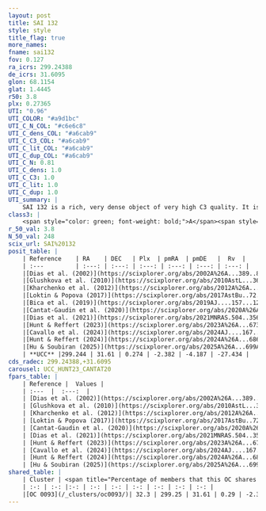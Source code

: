 ```yaml
---
layout: post
title: SAI 132
style: style
title_flag: true
more_names: 
fname: sai132
fov: 0.127
ra_icrs: 299.24388
de_icrs: 31.6095
glon: 68.1154
glat: 1.4445
r50: 3.8
plx: 0.27365
UTI: "0.96"
UTI_COLOR: "#a9d1bc"
UTI_C_N_COL: "#c6e6c8"
UTI_C_dens_COL: "#a6cab9"
UTI_C_C3_COL: "#a6cab9"
UTI_C_lit_COL: "#a6cab9"
UTI_C_dup_COL: "#a6cab9"
UTI_C_N: 0.81
UTI_C_dens: 1.0
UTI_C_C3: 1.0
UTI_C_lit: 1.0
UTI_C_dup: 1.0
UTI_summary: |
    SAI 132 is a rich, very dense object of very high C3 quality. It is very well-studied in the literature. This object shares a moderate percentage of members with a later reported entry.
class3: |
    <span style="color: green; font-weight: bold;">A</span><span style="color: green; font-weight: bold;">A</span>
r_50_val: 3.8
N_50_val: 248
scix_url: SAI%20132
posit_table: |
    | Reference    | RA    | DEC   | Plx  | pmRA  | pmDE   |  Rv  |
    | :---         | :---: | :---: | :---: | :---: | :---: | :---: |
    |[Dias et al. (2002)](https://scixplorer.org/abs/2002A%26A...389..871D) | 299.254 | 31.609 | -- | -1.75 | -3.81 | -- |
    |[Glushkova et al. (2010)](https://scixplorer.org/abs/2010AstL...36...75G) | 299.256 | 31.609 | -- | -- | -- | -- |
    |[Kharchenko et al. (2012)](https://scixplorer.org/abs/2012A%26A...543A.156K) | 299.267 | 31.611 | -- | -4.07 | -3.57 | -- |
    |[Loktin & Popova (2017)](https://scixplorer.org/abs/2017AstBu..72..257L) | 299.265 | 31.617 | -- | -3.136 | -3.875 | -- |
    |[Bica et al. (2019)](https://scixplorer.org/abs/2019AJ....157...12B) | 299.26 | 31.607 | -- | -- | -- | -- |
    |[Cantat-Gaudin et al. (2020)](https://scixplorer.org/abs/2020A%26A...640A...1C) | 299.248 | 31.609 | 0.277 | -2.378 | -4.135 | -- |
    |[Dias et al. (2021)](https://scixplorer.org/abs/2021MNRAS.504..356D) | 299.25 | 31.606 | 0.278 | -2.394 | -4.13 | -30.892 |
    |[Hunt & Reffert (2023)](https://scixplorer.org/abs/2023A%26A...673A.114H) | 299.246 | 31.613 | 0.261 | -2.379 | -4.213 | -25.51 |
    |[Cavallo et al. (2024)](https://scixplorer.org/abs/2024AJ....167...12C) | 299.24 | 31.603 | 0.267 | -- | -- | -- |
    |[Hunt & Reffert (2024)](https://scixplorer.org/abs/2024A%26A...686A..42H) | 299.246 | 31.613 | 0.261 | -2.379 | -4.213 | -25.51 |
    |[Hu & Soubiran (2025)](https://scixplorer.org/abs/2025A%26A...699A.246H) | 299.24 | 31.603 | -- | -- | -- | -- |
    | **UCC** |299.244 | 31.61 | 0.274 | -2.382 | -4.187 | -27.434 | 
cds_radec: 299.24388,+31.6095
carousel: UCC_HUNT23_CANTAT20
fpars_table: |
    | Reference |  Values |
    | :---  |  :---:  |
    | [Dias et al. (2002)](https://scixplorer.org/abs/2002A%26A...389..871D) | `E(B-V)=0.94, Dist=2860.0, Age=8.75` |
    | [Glushkova et al. (2010)](https://scixplorer.org/abs/2010AstL...36...75G) | `E(B-V)=0.94, Dm=12.28, Age=8.75` |
    | [Kharchenko et al. (2012)](https://scixplorer.org/abs/2012A%26A...543A.156K) | `e_bv=0.939, distance=2860, log_age=8.75` |
    | [Loktin & Popova (2017)](https://scixplorer.org/abs/2017AstBu..72..257L) | `E(B-V)=0.579, Dmod=11.711, logt=8.536` |
    | [Cantat-Gaudin et al. (2020)](https://scixplorer.org/abs/2020A%26A...640A...1C) | `AVNN=2.3, DMNN=12.47, AgeNN=8.9` |
    | [Dias et al. (2021)](https://scixplorer.org/abs/2021MNRAS.504..356D) | `Av=2.633, Dist=3644, logage=8.856, [Fe/H]=0.062` |
    | [Hunt & Reffert (2023)](https://scixplorer.org/abs/2023A%26A...673A.114H) | `AV50=2.714, diffAV50=1.824, MOD50=12.508, logAge50=8.692` |
    | [Cavallo et al. (2024)](https://scixplorer.org/abs/2024AJ....167...12C) | `AV50=2.99, dMod50=12.38, logAge50=8.95, [Fe/H]50=-0.23` |
    | [Hunt & Reffert (2024)](https://scixplorer.org/abs/2024A%26A...686A..42H) | `MassJ=2898.35` |
    | [Hu & Soubiran (2025)](https://scixplorer.org/abs/2025A%26A...699A.246H) | `MA22=-0.09, MA23f=-0.22, MA23g=-0.11, MZ23=0.07, MK24=-0.09, MF24=-0.19` |
shared_table: |
    | Cluster | <span title="Percentage of members that this OC shares with the ones listed">%</span>   | RA   | DEC   | Plx   | pmRA  | pmDE  | Rv | UTI |
    | :-: | :-: |:-: | :-: | :-: | :-: | :-: | :-: | :-: |
    |[OC 0093](/_clusters/oc0093/)| 32.3 | 299.25 | 31.61 | 0.29 | -2.38 | -4.19 | -27.82 |0.0 |
---
```

